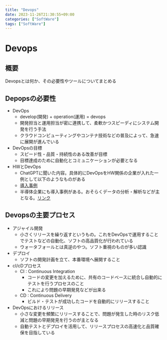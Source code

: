 ```yaml
---
title: "Devops"
date: 2023-11-26T21:30:55+09:00
categories: ["SoftWare"]
tags: ["SoftWare"]
---
```

# Devops

## 概要

Devopsとは何か、その必要性やツールについてまとめる

## Depopsの必要性

- DevOps
  - develop(開発) + operation(運用) = devops 
  - 開発担当と運用担当が密に連携して、柔軟かつスピーディにシステム開発を行う手法
  - クラウドコンピューティングやコンテナ技術などの普及によって、急速に展開が進んでいる
- DevOpsの目標  
  - スピード性・品質・持続性のある改善が目標
  - 目標達成のために自動化とコミュニケーションが必要となる
- HWとDevOps
  - ChatGPTに聞いた内容。具体的にDevOpsをHW関係の企業が入れた一例として以下のようなものがある
  - [導入事例](https://www.novelvista.com/blogs/news/10-companies-successfully-implemented-devops)
  - 半導体企業にも導入事例がある。おそらくデータの分析・解析などが主となる。[リンク](https://www.nitorinfotech.com/case-study/cloud-based-solution-for-semiconductor-company/)
  
## Devopsの主要プロセス

- アジャイル開発
  - 小さくリリースを繰り返すというもの。これをDevOpsで運用することでテストなどの自動化、ソフトの高品質化が行われている
  - ウォータフォールとは真逆のやつ。ソフト重視のものが多い認識
- デプロイ
  - ソフトの開発計画を立て、本番環境へ展開すること
- cI/cDプロセス
  - CI : Continuous Integration
    - コードの変更を加えるために、共有のコードベースに統合し自動的にテストを行うプロセスのこと
    - これにより問題の早期発見などが出来る
  - CD : Continuous Delivery
    - ビルド・テストが成功したコードを自動的にリリースすること
- DevOpsにおけるリリース
  - 小さな変更を頻繁にリリースすることで、問題が発生した時のリスク低減と問題の早期発見を行うのが主となる
  - 自動テストとデプロイを活用して、リリースプロセスの高速化と品質確保を目指している
